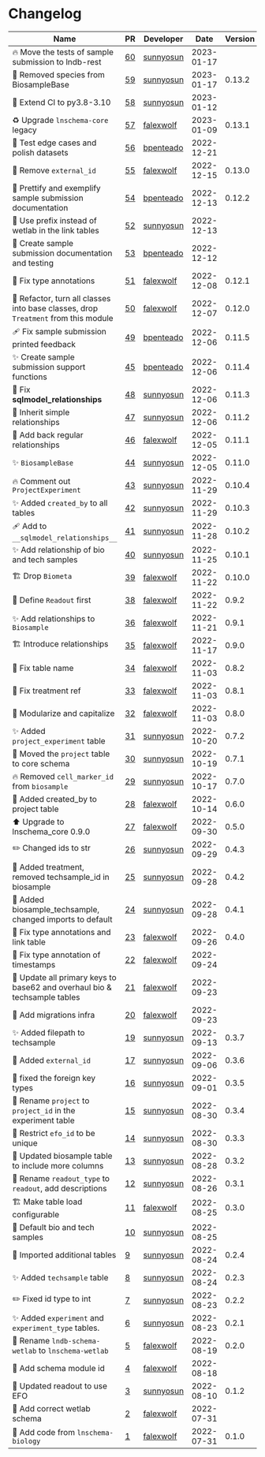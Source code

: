 # Changelog

<!-- prettier-ignore -->
Name | PR | Developer | Date | Version
--- | --- | --- | --- | ---
🔥 Move the tests of sample submission to lndb-rest | [60](https://github.com/laminlabs/lnschema-wetlab/pull/60) | [sunnyosun](https://github.com/sunnyosun) | 2023-01-17 |
🚚 Removed species from BiosampleBase | [59](https://github.com/laminlabs/lnschema-wetlab/pull/59) | [sunnyosun](https://github.com/sunnyosun) | 2023-01-17 | 0.13.2
👷 Extend CI to py3.8-3.10 | [58](https://github.com/laminlabs/lnschema-wetlab/pull/58) | [sunnyosun](https://github.com/sunnyosun) | 2023-01-12 |
♻️ Upgrade `lnschema-core` legacy | [57](https://github.com/laminlabs/lnschema-wetlab/pull/57) | [falexwolf](https://github.com/falexwolf) | 2023-01-09 | 0.13.1
📝 Test edge cases and polish datasets | [56](https://github.com/laminlabs/lnschema-wetlab/pull/56) | [bpenteado](https://github.com/bpenteado) | 2022-12-21 |
🚚 Remove `external_id` | [55](https://github.com/laminlabs/lnschema-wetlab/pull/55) | [falexwolf](https://github.com/falexwolf) | 2022-12-15 | 0.13.0
📝 Prettify and exemplify sample submission documentation | [54](https://github.com/laminlabs/lnschema-wetlab/pull/54) | [bpenteado](https://github.com/bpenteado) | 2022-12-13 | 0.12.2
🎨 Use prefix instead of wetlab in the link tables | [52](https://github.com/laminlabs/lnschema-wetlab/pull/52) | [sunnyosun](https://github.com/sunnyosun) | 2022-12-13 |
📝 Create sample submission documentation and testing | [53](https://github.com/laminlabs/lnschema-wetlab/pull/53) | [bpenteado](https://github.com/bpenteado) | 2022-12-12 |
🐛 Fix type annotations | [51](https://github.com/laminlabs/lnschema-wetlab/pull/51) | [falexwolf](https://github.com/falexwolf) | 2022-12-08 | 0.12.1
🎨 Refactor, turn all classes into base classes, drop `Treatment` from this module | [50](https://github.com/laminlabs/lnschema-wetlab/pull/50) | [falexwolf](https://github.com/falexwolf) | 2022-12-07 | 0.12.0
🩹 Fix sample submission printed feedback | [49](https://github.com/laminlabs/lnschema-wetlab/pull/49) | [bpenteado](https://github.com/bpenteado) | 2022-12-06 | 0.11.5
✨ Create sample submission support functions | [45](https://github.com/laminlabs/lnschema-wetlab/pull/45) | [bpenteado](https://github.com/bpenteado) | 2022-12-06 | 0.11.4
🐛 Fix __sqlmodel_relationships__ | [48](https://github.com/laminlabs/lnschema-wetlab/pull/48) | [sunnyosun](https://github.com/sunnyosun) | 2022-12-06 | 0.11.3
🎨 Inherit simple relationships | [47](https://github.com/laminlabs/lnschema-wetlab/pull/47) | [sunnyosun](https://github.com/sunnyosun) | 2022-12-06 | 0.11.2
🐛 Add back regular relationships | [46](https://github.com/laminlabs/lnschema-wetlab/pull/46) | [falexwolf](https://github.com/falexwolf) | 2022-12-05 | 0.11.1
✨ `BiosampleBase` | [44](https://github.com/laminlabs/lnschema-wetlab/pull/44) | [sunnyosun](https://github.com/sunnyosun) | 2022-12-05 | 0.11.0
🔥 Comment out `ProjectExperiment` | [43](https://github.com/laminlabs/lnschema-wetlab/pull/43) | [sunnyosun](https://github.com/sunnyosun) | 2022-11-29 | 0.10.4
✨ Added `created_by` to all tables | [42](https://github.com/laminlabs/lnschema-wetlab/pull/42) | [sunnyosun](https://github.com/sunnyosun) | 2022-11-29 | 0.10.3
🩹 Add to `__sqlmodel_relationships__` | [41](https://github.com/laminlabs/lnschema-wetlab/pull/41) | [sunnyosun](https://github.com/sunnyosun) | 2022-11-28 | 0.10.2
✨ Add relationship of bio and tech samples | [40](https://github.com/laminlabs/lnschema-wetlab/pull/40) | [sunnyosun](https://github.com/sunnyosun) | 2022-11-25 | 0.10.1
🏗️ Drop `Biometa` | [39](https://github.com/laminlabs/lnschema-wetlab/pull/39) | [falexwolf](https://github.com/falexwolf) | 2022-11-22 | 0.10.0
🎨 Define `Readout` first | [38](https://github.com/laminlabs/lnschema-wetlab/pull/38) | [falexwolf](https://github.com/falexwolf) | 2022-11-22 | 0.9.2
✨ Add relationships to `Biosample` | [36](https://github.com/laminlabs/lnschema-wetlab/pull/36) | [falexwolf](https://github.com/falexwolf) | 2022-11-21 | 0.9.1
🏗️ Introduce relationships | [35](https://github.com/laminlabs/lnschema-wetlab/pull/35) | [falexwolf](https://github.com/falexwolf) | 2022-11-17 | 0.9.0
🐛 Fix table name | [34](https://github.com/laminlabs/lnschema-wetlab/pull/34) | [falexwolf](https://github.com/falexwolf) | 2022-11-03 | 0.8.2
🐛 Fix treatment ref | [33](https://github.com/laminlabs/lnschema-wetlab/pull/33) | [falexwolf](https://github.com/falexwolf) | 2022-11-03 | 0.8.1
🎨 Modularize and capitalize | [32](https://github.com/laminlabs/lnschema-wetlab/pull/32) | [falexwolf](https://github.com/falexwolf) | 2022-11-03 | 0.8.0
✨ Added `project_experiment` table | [31](https://github.com/laminlabs/lnschema-wetlab/pull/31) | [sunnyosun](https://github.com/sunnyosun) | 2022-10-20 | 0.7.2
🚚 Moved the `project` table to core schema | [30](https://github.com/laminlabs/lnschema-wetlab/pull/30) | [sunnyosun](https://github.com/sunnyosun) | 2022-10-19 | 0.7.1
🔥 Removed `cell_marker_id` from `biosample` | [29](https://github.com/laminlabs/lnschema-wetlab/pull/29) | [sunnyosun](https://github.com/sunnyosun) | 2022-10-17 | 0.7.0
🚚 Added created_by to project table | [28](https://github.com/laminlabs/lnschema-wetlab/pull/28) | [falexwolf](https://github.com/falexwolf) | 2022-10-14 | 0.6.0
⬆️ Upgrade to lnschema_core 0.9.0 | [27](https://github.com/laminlabs/lnschema-wetlab/pull/27) | [falexwolf](https://github.com/falexwolf) | 2022-09-30 | 0.5.0
✏️ Changed ids to str | [26](https://github.com/laminlabs/lnschema-wetlab/pull/26) | [sunnyosun](https://github.com/sunnyosun) | 2022-09-29 | 0.4.3
🍱 Added treatment, removed techsample_id in biosample | [25](https://github.com/laminlabs/lnschema-wetlab/pull/25) | [sunnyosun](https://github.com/sunnyosun) | 2022-09-28 | 0.4.2
🎨 Added biosample_techsample, changed imports to default | [24](https://github.com/laminlabs/lnschema-wetlab/pull/24) | [sunnyosun](https://github.com/sunnyosun) | 2022-09-28 | 0.4.1
🎨 Fix type annotations and link table | [23](https://github.com/laminlabs/lnschema-wetlab/pull/23) | [falexwolf](https://github.com/falexwolf) | 2022-09-26 | 0.4.0
🐛 Fix type annotation of timestamps | [22](https://github.com/laminlabs/lnschema-wetlab/pull/22) | [falexwolf](https://github.com/falexwolf) | 2022-09-24 |
🎨 Update all primary keys to base62 and overhaul bio & techsample tables | [21](https://github.com/laminlabs/lnschema-wetlab/pull/21) | [falexwolf](https://github.com/falexwolf) | 2022-09-23 |
🍱 Add migrations infra | [20](https://github.com/laminlabs/lnschema-wetlab/pull/20) | [falexwolf](https://github.com/falexwolf) | 2022-09-23 |
✨ Added filepath to techsample | [19](https://github.com/laminlabs/lnschema-wetlab/pull/19) | [sunnyosun](https://github.com/sunnyosun) | 2022-09-13 | 0.3.7
🎨 Added `external_id` | [17](https://github.com/laminlabs/lnschema-wetlab/pull/17) | [sunnyosun](https://github.com/sunnyosun) | 2022-09-06 | 0.3.6
🐛 fixed the foreign key types | [16](https://github.com/laminlabs/lnschema-wetlab/pull/16) | [sunnyosun](https://github.com/sunnyosun) | 2022-09-01 | 0.3.5
🚚 Rename `project` to `project_id` in the experiment table | [15](https://github.com/laminlabs/lnschema-wetlab/pull/15) | [sunnyosun](https://github.com/sunnyosun) | 2022-08-30 | 0.3.4
🎨 Restrict `efo_id` to be unique | [14](https://github.com/laminlabs/lnschema-wetlab/pull/14) | [sunnyosun](https://github.com/sunnyosun) | 2022-08-30 | 0.3.3
🎨 Updated biosample table to include more columns | [13](https://github.com/laminlabs/lnschema-wetlab/pull/13) | [sunnyosun](https://github.com/sunnyosun) | 2022-08-28 | 0.3.2
🚚 Rename `readout_type` to `readout`, add descriptions | [12](https://github.com/laminlabs/lnschema-wetlab/pull/12) | [sunnyosun](https://github.com/sunnyosun) | 2022-08-26 | 0.3.1
🏗️ Make table load configurable | [11](https://github.com/laminlabs/lnschema-wetlab/pull/11) | [falexwolf](https://github.com/falexwolf) | 2022-08-25 | 0.3.0
🎨 Default bio and tech samples | [10](https://github.com/laminlabs/lnschema-wetlab/pull/10) | [sunnyosun](https://github.com/sunnyosun) | 2022-08-25 |
🐛 Imported additional tables | [9](https://github.com/laminlabs/lnschema-wetlab/pull/9) | [sunnyosun](https://github.com/sunnyosun) | 2022-08-24 | 0.2.4
✨ Added `techsample` table | [8](https://github.com/laminlabs/lnschema-wetlab/pull/8) | [sunnyosun](https://github.com/sunnyosun) | 2022-08-24 | 0.2.3
✏️ Fixed id type to int | [7](https://github.com/laminlabs/lnschema-wetlab/pull/7) | [sunnyosun](https://github.com/sunnyosun) | 2022-08-23 | 0.2.2
✨ Added `experiment` and `experiment_type` tables. | [6](https://github.com/laminlabs/lnschema-wetlab/pull/6) | [sunnyosun](https://github.com/sunnyosun) | 2022-08-23 | 0.2.1
🚚 Rename `lndb-schema-wetlab` to `lnschema-wetlab` | [5](https://github.com/laminlabs/lnschema-wetlab/pull/5) | [falexwolf](https://github.com/falexwolf) | 2022-08-19 | 0.2.0
🔧 Add schema module id | [4](https://github.com/laminlabs/lnschema-wetlab/pull/4) | [falexwolf](https://github.com/falexwolf) | 2022-08-18 |
🎨 Updated readout to use EFO | [3](https://github.com/laminlabs/lnschema-wetlab/pull/3) | [sunnyosun](https://github.com/sunnyosun) | 2022-08-10 | 0.1.2
🐛 Add correct wetlab schema | [2](https://github.com/laminlabs/lnschema-wetlab/pull/2) | [falexwolf](https://github.com/falexwolf) | 2022-07-31 |
🚚 Add code from `lnschema-biology` | [1](https://github.com/laminlabs/lnschema-wetlab/pull/1) | [falexwolf](https://github.com/falexwolf) | 2022-07-31 | 0.1.0

